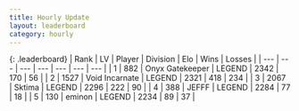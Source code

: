 ```yaml
---
title: Hourly Update
layout: leaderboard
category: hourly
---
```


{: .leaderboard}
| Rank | LV | Player | Division | Elo | Wins | Losses |
| --- | --- | --- | --- | --- | --- | --- |
| <span data-change="0">1</span> | 882 | <span title="ID: 402846">Onyx Gatekeeper</span> | LEGEND | <span data-change="0">2342</span> | <span data-change="0">170</span> | <span data-change="0">56</span> |
| <span data-change="0">2</span> | 1527 | <span title="ID: 366840">Void Incarnate</span> | LEGEND | <span data-change="-16">2321</span> | <span data-change="6">418</span> | <span data-change="2">234</span> |
| <span data-change="0">3</span> | 2067 | <span title="ID: 353063">Sktima</span> | LEGEND | <span data-change="0">2296</span> | <span data-change="0">222</span> | <span data-change="0">90</span> |
| <span data-change="0">4</span> | 388 | <span title="ID: 488585">JEFFF</span> | LEGEND | <span data-change="7">2284</span> | <span data-change="2">77</span> | <span data-change="0">18</span> |
| <span data-change="0">5</span> | 130 | <span title="ID: 282716">eminon</span> | LEGEND | <span data-change="0">2234</span> | <span data-change="0">89</span> | <span data-change="0">37</span> |